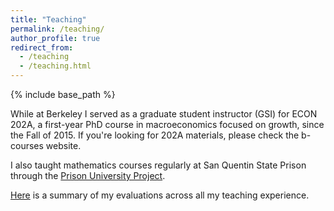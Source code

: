 ```yaml
---
title: "Teaching"
permalink: /teaching/
author_profile: true
redirect_from:
  - /teaching
  - /teaching.html
---
```


{% include base_path %}

While at Berkeley I served as a graduate student instructor (GSI) for ECON 202A, a first-year PhD course in macroeconomics focused on growth, 
since the Fall of 2015. If you're looking for 202A materials, please check the b-courses website.

I also taught mathematics courses regularly at San Quentin State Prison through the [Prison University Project](https://prisonuniversityproject.org/). 

[Here](/files/teaching_evaluations_EKR.pdf) is a summary of my evaluations across all my teaching experience.

